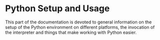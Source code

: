 Python Setup and Usage
======================

This part of the documentation is devoted to general information on the setup
of the Python environment on different platforms, the invocation of the
interpreter and things that make working with Python easier.